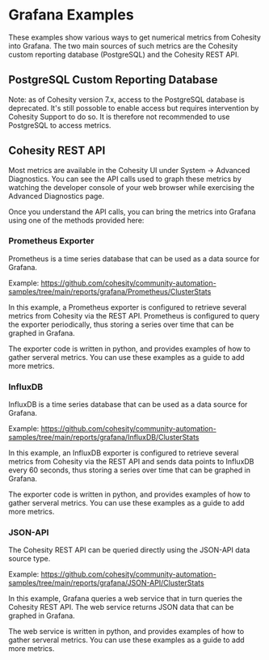 # Grafana Examples

These examples show various ways to get numerical metrics from Cohesity into Grafana. The two main sources of such metrics are the Cohesity custom reporting database (PostgreSQL) and the Cohesity REST API.

## PostgreSQL Custom Reporting Database

Note: as of Cohesity version 7.x, access to the PostgreSQL database is deprecated. It's still possoble to enable access but requires intervention by Cohesity Support to do so. It is therefore not recommended to use PostgreSQL to access metrics.

## Cohesity REST API

Most metrics are available in the Cohesity UI under System -> Advanced Diagnostics. You can see the API calls used to graph these metrics by watching the developer console of your web browser while exercising the Advanced Diagnostics page.

Once you understand the API calls, you can bring the metrics into Grafana using one of the methods provided here:

### Prometheus Exporter

Prometheus is a time series database that can be used as a data source for Grafana.

Example: <https://github.com/cohesity/community-automation-samples/tree/main/reports/grafana/Prometheus/ClusterStats>

In this example, a Prometheus exporter is configured to retrieve several metrics from Cohesity via the REST API. Prometheus is configured to query the exporter periodically, thus storing a series over time that can be graphed in Grafana.

The exporter code is written in python, and provides examples of how to gather serveral metrics. You can use these examples as a guide to add more metrics.

### InfluxDB

InfluxDB is a time series database that can be used as a data source for Grafana.

Example: <https://github.com/cohesity/community-automation-samples/tree/main/reports/grafana/InfluxDB/ClusterStats>

In this example, an InfluxDB exporter is configured to retrieve several metrics from Cohesity via the REST API and sends data points to InfluxDB every 60 seconds, thus storing a series over time that can be graphed in Grafana.

The exporter code is written in python, and provides examples of how to gather serveral metrics. You can use these examples as a guide to add more metrics.

### JSON-API

The Cohesity REST API can be queried directly using the JSON-API data source type.

Example: <https://github.com/cohesity/community-automation-samples/tree/main/reports/grafana/JSON-API/ClusterStats>

In this example, Grafana queries a web service that in turn queries the Cohesity REST API. The web service returns JSON data that can be graphed in Grafana.

The web service is written in python, and provides examples of how to gather serveral metrics. You can use these examples as a guide to add more metrics.
